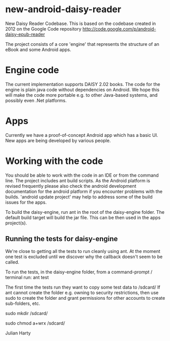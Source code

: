 new-android-daisy-reader
========================

New Daisy Reader Codebase. This is based on the codebase created in 2012 on the Google Code repository http://code.google.com/p/android-daisy-epub-reader

The project consists of a core 'engine' that represents the structure of an eBook and some Android apps.

Engine code
===========
The current implementation supports DAISY 2.02 books. The code for the engine is plain java code without dependencies on Android. We hope this will make the code more portable e.g. to other Java-based systems, and possibly even .Net platforms. 

Apps
====
Currently we have a proof-of-concept Android app which has a basic UI. New apps are being developed by various people.

Working with the code
=====================
You should be able to work with the code in an IDE or from the command line. The project includes ant build scripts. As the Android platform is revised frequently please also check the android development documentation for the android platform if you encounter problems with the builds. 'android update project' may help to address some of the build issues for the apps.

To build the daisy-engine, run ant in the root of the daisy-engine folder. The default build target will build the jar file. This can be then used in the apps project(s).

Running the tests for daisy-engine
----------------------------------
We're close to getting all the tests to run cleanly using ant. At the moment one test is excluded until we discover why the callback doesn't seem to be called.

To run the tests, in the daisy-engine folder, from a command-prompt / terminal run: ant test

The first time the tests run they want to copy some test data to /sdcard/ If ant cannot create the folder e.g. owning to security restrictions, then use sudo to create the folder and grant permissions for other accounts to create sub-folders, etc.

sudo mkdir /sdcard/

sudo chmod a+wrx /sdcard/


Julian Harty
 
